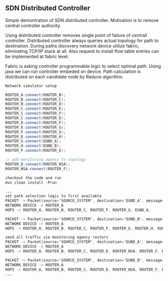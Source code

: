 ## SDN Distributed Controller

Simple demontration of SDN distributed controller. Motivation is to remove central controller authority.   

Using distributed controller removes single point of failure of centrall controller. Distributed controller always queries actual topology for path to destination. During paths discovery network device utilize fabric, eliminating TCP/IP stack at all. Also request to install flow table entries can be implemented at fabric level.

Fabric is asking controller programmable logic to select optimal path. Using java we can run controller embeded on device. Path calculation is distributed on each candidate node by Reduce algorithm.

```java
Network simulator setup

ROUTER_A.connect(ROUTER_B);
ROUTER_B.connect(ROUTER_C);
ROUTER_B.connect(ROUTER_D);
ROUTER_C.connect(ROUTER_E);
ROUTER_C.connect(ROUTER_F);
ROUTER_C.connect(ROUTER_D);
ROUTER_D.connect(ROUTER_F);
ROUTER_E.connect(ROUTER_G);
ROUTER_F.connect(ROUTER_G);
ROUTER_E.connect(ROUTER_H);
ROUTER_G.connect(EUND_A);
ROUTER_H.connect(EUND_B);
ROUTER_F.connect(ROUTER_E);

// add monitoring agency to topology
ROUTER_D.connect(ROUTER_NSA);
ROUTER_NSA.connect(ROUTER_F);

checkout the code and run
mvn clean install -Prun

...
set path selection logic to first available
PACKET -> Packet{source='SOURCE_SYSTEM', destination='EUND_A', message='MESSAGE_01'}
NETWORK DEVICE -> ROUTER_A
HOPS -> ROUTER_A, ROUTER_B, ROUTER_C, ROUTER_F, ROUTER_G, EUND_A,

PACKET -> Packet{source='SOURCE_SYSTEM', destination='EUND_B', message='MESSAGE_02'}
NETWORK DEVICE -> ROUTER_A
HOPS -> ROUTER_A, ROUTER_B, ROUTER_C, ROUTER_F, ROUTER_E, ROUTER_H, EUND_B,

send all traffic via monitoring agency routers
PACKET -> Packet{source='SOURCE_SYSTEM', destination='EUND_A', message='MESSAGE_VIA_NSA'}
NETWORK DEVICE -> ROUTER_A
HOPS -> ROUTER_A, ROUTER_B, ROUTER_C, ROUTER_D, ROUTER_NSA, ROUTER_F, ROUTER_G, EUND_A,

PACKET -> Packet{source='SOURCE_SYSTEM', destination='EUND_B', message='MESSAGE_VIA_NSA'}
NETWORK DEVICE -> ROUTER_A
HOPS -> ROUTER_A, ROUTER_B, ROUTER_C, ROUTER_D, ROUTER_NSA, ROUTER_F, ROUTER_E, ROUTER_H, EUND_B,
...
```

